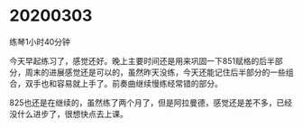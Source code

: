 # 20200303

练琴1小时40分钟

今天早起练习了，感觉还好。晚上主要时间还是用来巩固一下851赋格的后半部分，周末的进展感觉还是可以的，虽然昨天没练，今天还能记住后半部分的一些组合，双手也和容易就上手了。前奏曲继续慢练经常错的部分。

825也还是在继续的，虽然练了两个月了，但是阿拉曼德，感觉还是差不多，已经没什么进步了，很想快点去上课。
